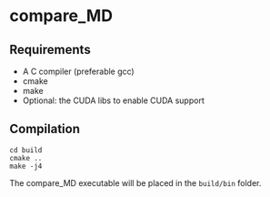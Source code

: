 # compare_MD

## Requirements

* A C compiler (preferable gcc)
* cmake
* make
* Optional: the CUDA libs to enable CUDA support

## Compilation

```
cd build
cmake ..
make -j4
```

The compare_MD executable will be placed in the `build/bin` folder.
